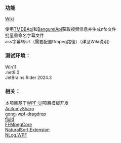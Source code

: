 ### 功能
[Wiki](https://github.com/Miatames/BangumiMediaTool/wiki/%E7%A8%8B%E5%BA%8F%E7%9A%84%E7%AE%80%E5%8D%95%E7%94%A8%E6%B3%95%E5%92%8C%E9%83%A8%E5%88%86%E8%AF%B4%E6%98%8E)  
  
使用[TMDBApi](https://developer.themoviedb.org/docs/getting-started)和[BangumiApi](https://github.com/bangumi/api)获取视频信息并生成nfo文件  
批量重命名字幕文件  
ass字幕转srt（需要配置ffmpeg路径）（详见Wiki说明）  

### 测试环境：
Win11  
.net8.0  
JetBrains Rider 2024.3  

### 相关：
本项目基于[WPF-UI](https://github.com/lepoco/wpfui)项目模板开发  
[AnitomySharp](https://github.com/chu-shen/AnitomySharp)  
[gong-wpf-dragdrop](https://github.com/punker76/gong-wpf-dragdrop)  
[fluid](https://github.com/sebastienros/fluid)  
[FFMpegCore](https://github.com/rosenbjerg/FFMpegCore)  
[NaturalSort.Extension](https://github.com/tompazourek/NaturalSort.Extension)  
[NLog.WPF](https://github.com/limumu1997/NLog.WPF)  
